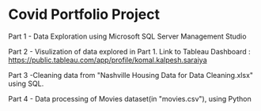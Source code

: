 # Covid Portfolio Project

Part 1 - Data Exploration using Microsoft SQL Server Management Studio

Part 2 - Visulization of data explored in Part 1. Link to Tableau Dashboard : https://public.tableau.com/app/profile/komal.kalpesh.saraiya

Part 3 -Cleaning data from "Nashville Housing Data for Data Cleaning.xlsx" using SQL.

Part 4 - Data processing of Movies dataset(in "movies.csv"), using Python
